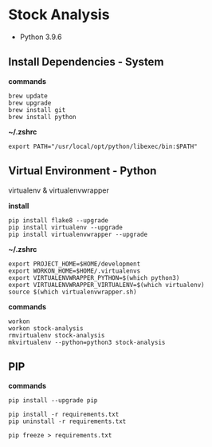 # Stock Analysis
*   Python 3.9.6

## Install Dependencies - System

**commands**

    brew update
    brew upgrade
    brew install git
    brew install python

**~/.zshrc**

    export PATH="/usr/local/opt/python/libexec/bin:$PATH"

## Virtual Environment - Python

virtualenv & virtualenvwrapper

**install**

    pip install flake8 --upgrade
    pip install virtualenv --upgrade
    pip install virtualenvwrapper --upgrade

**~/.zshrc**

    export PROJECT_HOME=$HOME/development
    export WORKON_HOME=$HOME/.virtualenvs
    export VIRTUALENVWRAPPER_PYTHON=$(which python3)
    export VIRTUALENVWRAPPER_VIRTUALENV=$(which virtualenv)
    source $(which virtualenvwrapper.sh)

**commands**

    workon
    workon stock-analysis
    rmvirtualenv stock-analysis
    mkvirtualenv --python=python3 stock-analysis

## PIP

**commands**

    pip install --upgrade pip

    pip install -r requirements.txt
    pip uninstall -r requirements.txt

    pip freeze > requirements.txt
